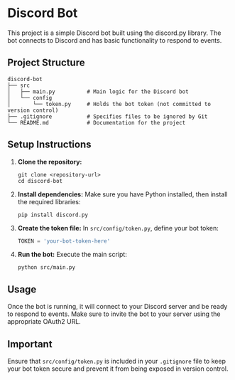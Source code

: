 # Discord Bot

This project is a simple Discord bot built using the discord.py library. The bot connects to Discord and has basic functionality to respond to events.

## Project Structure

```
discord-bot
├── src
│   ├── main.py          # Main logic for the Discord bot
│   └── config
│       └── token.py     # Holds the bot token (not committed to version control)
├── .gitignore           # Specifies files to be ignored by Git
└── README.md            # Documentation for the project
```

## Setup Instructions

1. **Clone the repository:**
   ```
   git clone <repository-url>
   cd discord-bot
   ```

2. **Install dependencies:**
   Make sure you have Python installed, then install the required libraries:
   ```
   pip install discord.py
   ```

3. **Create the token file:**
   In `src/config/token.py`, define your bot token:
   ```python
   TOKEN = 'your-bot-token-here'
   ```

4. **Run the bot:**
   Execute the main script:
   ```
   python src/main.py
   ```

## Usage

Once the bot is running, it will connect to your Discord server and be ready to respond to events. Make sure to invite the bot to your server using the appropriate OAuth2 URL.

## Important

Ensure that `src/config/token.py` is included in your `.gitignore` file to keep your bot token secure and prevent it from being exposed in version control.